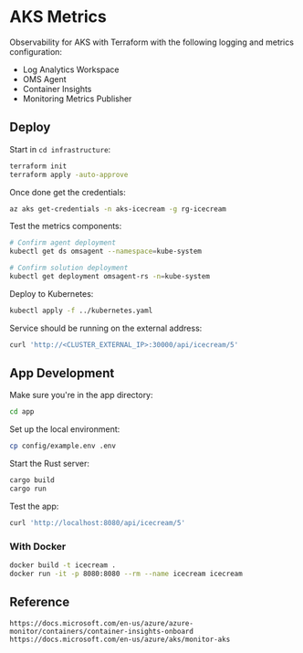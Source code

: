 # AKS Metrics

Observability for AKS with Terraform with the following logging and metrics configuration:

- Log Analytics Workspace
- OMS Agent
- Container Insights
- Monitoring Metrics Publisher

## Deploy

Start in `cd infrastructure`:

```sh
terraform init
terraform apply -auto-approve
```

Once done get the credentials:

```sh
az aks get-credentials -n aks-icecream -g rg-icecream
```

Test the metrics components:

```sh
# Confirm agent deployment
kubectl get ds omsagent --namespace=kube-system

# Confirm solution deployment
kubectl get deployment omsagent-rs -n=kube-system
```

Deploy to Kubernetes:

```sh
kubectl apply -f ../kubernetes.yaml
```

Service should be running on the external address:

```sh
curl 'http://<CLUSTER_EXTERNAL_IP>:30000/api/icecream/5'
```


## App Development

Make sure you're in the app directory:

```sh
cd app
```

Set up the local environment:

```sh
cp config/example.env .env
```

Start the Rust server:

```sh
cargo build
cargo run
```

Test the app:

```sh
curl 'http://localhost:8080/api/icecream/5'
```


### With Docker

```sh
docker build -t icecream .
docker run -it -p 8080:8080 --rm --name icecream icecream 
```

## Reference

```
https://docs.microsoft.com/en-us/azure/azure-monitor/containers/container-insights-onboard
https://docs.microsoft.com/en-us/azure/aks/monitor-aks
```